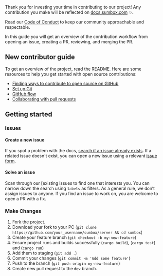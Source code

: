
Thank you for investing your time in contributing to our project! Any contribution you make will be reflected on [docs.sumbox.com](https://docs.sumbox.com/en) :sparkles:. 

Read our [Code of Conduct](./CODE_OF_CONDUCT.md) to keep our community approachable and respectable.

In this guide you will get an overview of the contribution workflow from opening an issue, creating a PR, reviewing, and merging the PR.

## New contributor guide

To get an overview of the project, read the [README](README.md). Here are some resources to help you get started with open source contributions:

- [Finding ways to contribute to open source on GitHub](https://docs.github.com/en/get-started/exploring-projects-on-github/finding-ways-to-contribute-to-open-source-on-github)
- [Set up Git](https://docs.github.com/en/get-started/quickstart/set-up-git)
- [GitHub flow](https://docs.github.com/en/get-started/quickstart/github-flow)
- [Collaborating with pull requests](https://docs.github.com/en/github/collaborating-with-pull-requests)


## Getting started

### Issues

#### Create a new issue

If you spot a problem with the docs, [search if an issue already exists](https://docs.github.com/en/github/searching-for-information-on-github/searching-on-github/searching-issues-and-pull-requests#search-by-the-title-body-or-comments). If a related issue doesn't exist, you can open a new issue using a relevant [issue form](https://github.com/sumbox/server/issues/new/choose). 

#### Solve an issue

Scan through our [existing issues to find one that interests you. You can narrow down the search using `labels` as filters. As a general rule, we don’t assign issues to anyone. If you find an issue to work on, you are welcome to open a PR with a fix.

### Make Changes

1. Fork the project.
2. Download your fork to your PC (`git clone https://github.com/your_username/sumbox/server && cd sumbox`)
3. Create your feature branch (`git checkout -b my-new-feature`)
4. Ensure project runs and builds successfully (`cargo build`), (`cargo test`) and (`cargo run`)
5. Add them to staging (`git add .`)
6. Commit your changes (`git commit -m 'Add some feature'`)
7. Push to the branch (`git push origin my-new-feature`)
8. Create new pull request to the `dev` branch.